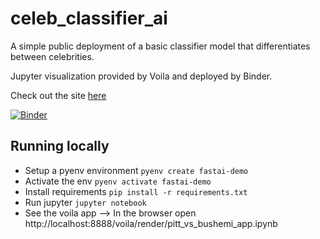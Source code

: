 # celeb_classifier_ai

A simple public deployment of a basic classifier model that differentiates between celebrities.

Jupyter visualization provided by Voila and deployed by Binder.

Check out the site [here](https://mybinder.org/v2/gh/mkusold/celeb_classifier_ai/HEAD?labpath=.%2Fpitt_vs_bushemi_app)

[![Binder](https://mybinder.org/badge_logo.svg)](https://mybinder.org/v2/gh/mkusold/celeb_classifier_ai/HEAD?labpath=.%2Fpitt_vs_bushemi_app)

## Running locally

- Setup a pyenv environment `pyenv create fastai-demo`
- Activate the env `pyenv activate fastai-demo`
- Install requirements `pip install -r requirements.txt`
- Run jupyter `jupyter notebook`
- See the voila app --> In the browser open http://localhost:8888/voila/render/pitt_vs_bushemi_app.ipynb